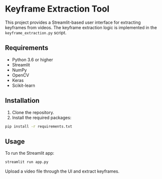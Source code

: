 # Keyframe Extraction Tool

This project provides a Streamlit-based user interface for extracting keyframes from videos. The keyframe extraction logic is implemented in the `keyframe_extraction.py` script.

## Requirements

- Python 3.6 or higher
- Streamlit
- NumPy
- OpenCV
- Keras
- Scikit-learn

## Installation

1. Clone the repository.
2. Install the required packages:

```bash
pip install -r requirements.txt
```

## Usage 

To run the Streamlit app:
```bash
streamlit run app.py
```
Upload a video file through the UI and extract keyframes.